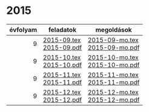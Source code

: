 # 2015

| évfolyam | feladatok | megoldások |
|---:|---|---|
| 9|[2015-09.tex](2015-09.tex) <br> [2015-09.pdf](2015-09.pdf) | [2015-09-mo.tex](2015-09-mo.tex) <br> [2015-09-mo.pdf](2015-09-mo.pdf)|
| 9|[2015-10.tex](2015-10.tex) <br> [2015-10.pdf](2015-10.pdf) | [2015-10-mo.tex](2015-10-mo.tex) <br> [2015-10-mo.pdf](2015-09-mo.pdf)|
| 9|[2015-11.tex](2015-11.tex) <br> [2015-11.pdf](2015-11.pdf) | [2015-11-mo.tex](2015-11-mo.tex) <br> [2015-11-mo.pdf](2015-09-mo.pdf)|
| 9|[2015-12.tex](2015-12.tex) <br> [2015-12.pdf](2015-12.pdf) | [2015-12-mo.tex](2015-12-mo.tex) <br> [2015-12-mo.pdf](2015-09-mo.pdf)|
